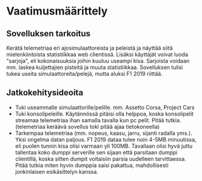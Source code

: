 # Vaatimusmäärittely

## Sovelluksen tarkoitus

Kerätä telemetriaa eri ajosimulaattoreista ja peleistä ja näyttää siitä mielenkiintoista statistiikkaa web clientissä. Lisäksi käyttäjät voivat luoda "sarjoja", eli kokonaisuuksia joihin kuuluu useampi kisa. Sarjoista voidaan mm. laskea kuljettajien pisteitä ja muuta statistiikkaa. Sovelluksen tulisi tukea useita simulaattoreita/pelejä, mutta aluksi F1 2019 riittää. 

## Jatkokehitysideoita
* Tuki useammalle simulaattorille/pelille. mm. Assetto Corsa, Project Cars
* Tuki konsolipeleille. Käytännössä pitäisi olla helppoa, koska konsolipelit streamaa telemetriaa ihan samalla tavalla kun pc pelit. Pitää tutkia. (telemetriaa keräävä sovellus toki pitää ajaa tietokoneella)
* Tarkempaa telemetriaa (mm. nopeus, kaasu, jarru, sijanti radalla yms.). Yksi ongelma datan paljous. F1 2019 dataa tulee noin 4-5MB minuutissa, eli puolen tunnin kisa olisi varmaan yli 100MB. Tavallaan olisi hyvä juttu tallentaa koko dumppi serverille sen sijaan että parsitaan dumppi clientillä, koska sitten dumpit voitaisiin parsia uudelleen tarvittaessa. Pitää tutkia miten hyvin dumppia saisi pakattua, mahdollisesti jonkinlaisen esikäsittelyn kanssa.
